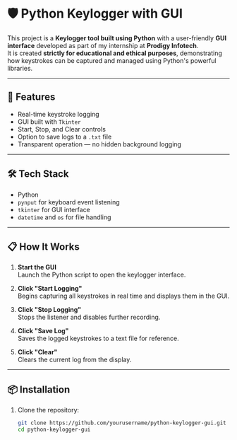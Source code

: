 # 🛡️ Python Keylogger with GUI

This project is a **Keylogger tool built using Python** with a user-friendly **GUI interface** developed as part of my internship at **Prodigy Infotech**.  
It is created **strictly for educational and ethical purposes**, demonstrating how keystrokes can be captured and managed using Python's powerful libraries.

---

## 🚀 Features

- Real-time keystroke logging
- GUI built with `Tkinter`
- Start, Stop, and Clear controls
- Option to save logs to a `.txt` file
- Transparent operation — no hidden background logging

---

## 🛠️ Tech Stack

- Python
- `pynput` for keyboard event listening
- `tkinter` for GUI interface
- `datetime` and `os` for file handling

---

## 📋 How It Works

1. **Start the GUI**  
   Launch the Python script to open the keylogger interface.

2. **Click "Start Logging"**  
   Begins capturing all keystrokes in real time and displays them in the GUI.

3. **Click "Stop Logging"**  
   Stops the listener and disables further recording.

4. **Click "Save Log"**  
   Saves the logged keystrokes to a text file for reference.

5. **Click "Clear"**  
   Clears the current log from the display.

---

## 📦 Installation

1. Clone the repository:
   ```bash
   git clone https://github.com/yourusername/python-keylogger-gui.git
   cd python-keylogger-gui
